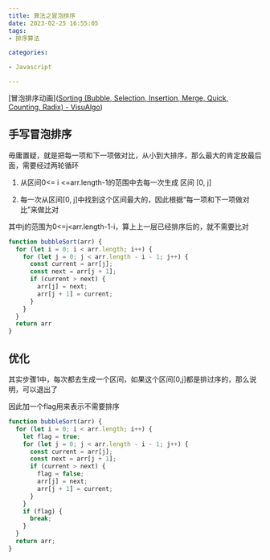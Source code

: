 ```yaml
---
title: 算法之冒泡排序
date: 2023-02-25 16:55:05
tags:
- 排序算法

categories:

- Javascript

---
```


[冒泡排序动画]([Sorting (Bubble, Selection, Insertion, Merge, Quick, Counting, Radix) - VisuAlgo](https://visualgo.net/en/sorting))

## 手写冒泡排序

毋庸置疑，就是把每一项和下一项做对比，从小到大排序，那么最大的肯定放最后面，需要经过两轮循环

1. 从区间0<= i <=arr.length-1的范围中去每一次生成 区间 [0, j]

2. 每一次从区间[0, j]中找到这个区间最大的，因此根据“每一项和下一项做对比”来做比对

其中j的范围为0<=j<arr.length-1-i，算上上一层已经排序后的，就不需要比对

```js
function bubbleSort(arr) {
  for (let i = 0; i < arr.length; i++) {
    for (let j = 0; j < arr.length - i - 1; j++) {
      const current = arr[j];
      const next = arr[j + 1];
      if (current > next) {
        arr[j] = next;
        arr[j + 1] = current;
      }
    }
  }
  return arr
}
```

## 优化

其实步骤1中，每次都去生成一个区间，如果这个区间[0,j]都是排过序的，那么说明，可以退出了

因此加一个flag用来表示不需要排序    

```js
function bubbleSort(arr) {
  for (let i = 0; i < arr.length; i++) {
    let flag = true;
    for (let j = 0; j < arr.length - i - 1; j++) {
      const current = arr[j];
      const next = arr[j + 1];
      if (current > next) {
        flag = false;
        arr[j] = next;
        arr[j + 1] = current;
      }
    }
    if (flag) {
      break;
    }
  }
  return arr;
}
```
